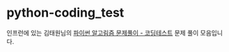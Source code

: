 # python-coding_test
인프런에 있는 김태원님의 [파이썬 알고림즘 문제풀이 - 코딩테스트](https://www.inflearn.com/course/%ED%8C%8C%EC%9D%B4%EC%8D%AC-%EC%95%8C%EA%B3%A0%EB%A6%AC%EC%A6%98-%EB%AC%B8%EC%A0%9C%ED%92%80%EC%9D%B4-%EC%BD%94%EB%94%A9%ED%85%8C%EC%8A%A4%ED%8A%B8/dashboard) 문제 풀이 모음입니다.
